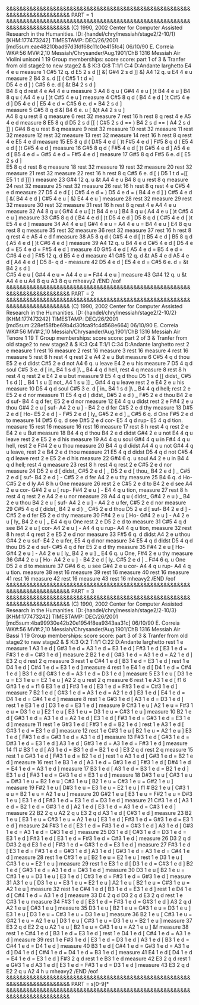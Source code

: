 &&&&&&&&&&&&&&&&&&&&&&&&&&&&&&&&&&&&&&&&&&&&&&&&&&&&&&&&&&&&&&&&&&&&&&&&&&
PART = 1
&&&&&&&&&&&&&&&&&&&&&&&&&&&&&&&&&&&&&&&&&&&&&&&&&&&&&&&&&&&&&&&&&&&&&&&&&&
(C) 1990, 2002 Center for Computer Assisted Research in the Humanities.
ID: {handel/chry/messiah/stage2/2-10/1} [KHM:177473242]
TIMESTAMP: DEC/26/2001 [md5sum:eae48210bad97d3fdf68c11c0e415fc4]
06/10/90 E. Correia
WK#:56        MV#:2,10
Messiah/Chrysander/Aug.1901/ChB 1316
Messiah
Air
Violini unisoni
1 19
Group memberships: score
score: part 1 of 3
&
Tranfer from old stage2 to new stage2
&
$ K:3   Q:8   T:1/1   C:4   D:Andante larghetto
E4     4        e     u
measure 1
C#5   12        q.    d
E5     2        s     d  [[     &(
G#4    2        s     d  ]]     &)
A4    12        q.    u
E4     4        e     u
measure 2
B4     3        s.    d  [[     (
C#5    1        t     d  =]\
D5     4        e     d  ]      )
C#5    6        e.    d  [      &t
B4     2        s     d  ]\
B4     8        q     d
rest   4        e
A4     4        e     u
measure 3
A4     8        q     u         (
G#4    4        e     u  [      )t
B4     4        e     u  ]
B4     8        q     u         (
A4     4        e     u  [      )t
C#5    4        e     u  ]
measure 4
C#5    8        q     d         (
B4     4        e     d  [      )t
C#5    4        e     d  ]
D5     4        e     d  [
E5     4        e     d  =
C#5    6        e.    d  =
B4     2        s     d  ]\
measure 5
C#5    8        q     d         &(
B4     6        e.    u  [      &)t
A4     2        s     u  ]\
A4     8        q     u
rest   8        q
measure 6
rest  32
measure 7
rest  16        h
rest   8        q
rest   4        e
A5     4        e     d
measure 8
E5     8        q     d
D5     2        s     d  [[     (
C#5    2        s     d  ==     )
B4     2        s     d  ==     (
A4     2        s     d  ]]     )
G#4    8        q     u
rest   8        q
measure 9
rest  32
measure 10
rest  32
measure 11
rest  32
measure 12
rest  32
measure 13
rest  32
measure 14
rest  16        h
rest   8        q
rest   4        e
E5     4        e     d
measure 15
E5     8        q     d         (
D#5    4        e     d  [      )t
F#5    4        e     d  ]
F#5    8        q     d         (
E5     4        e     d  [      )t
G#5    4        e     d  ]
measure 16
G#5    8        q     d         (
F#5    4        e     d  [      )t
G#5    4        e     d  ]
A5     4        e     d  [
B5     4        e     d  =
G#5    4        e     d  =
F#5    4        e     d  ]
measure 17
G#5    8        q     d
F#5    6        e.    d  [
E5     2        s     d  ]\
E5     8        q     d
rest   8        q
measure 18
rest  32
measure 19
rest  32
measure 20
rest  32
measure 21
rest  32
measure 22
rest  16        h
rest   8        q
C#5    6        e.    d  [      (
D5     1        t     d  =[[
E5     1        t     d  ]]]    )
measure 23
G#4   12        q.    u         &t
A4     4        e     u
B4     8        q     u
rest   8        q
measure 24
rest  32
measure 25
rest  32
measure 26
rest  16        h
rest   8        q
rest   4        e
C#5    4        e     d
measure 27
D5     4        e     d  [      (
C#5    4        e     d  =      )
D5     4        e     d  =      (
B4     4        e     d  ]      )
C#5    4        e     d  [      &(
B4     4        e     d  ]
C#5    4        e     u  [      &)
E4     4        e     u  ]
measure 28
rest  32
measure 29
rest  32
measure 30
rest  32
measure 31
rest  16        h
rest   8        q
rest   4        e
A4     4        e     u
measure 32
A4     8        q     u         (
G#4    4        e     u  [      )t
B4     4        e     u  ]
B4     8        q     u         (
A4     4        e     u  [      )t
C#5    4        e     u  ]
measure 33
C#5    8        q     d         (
B4     4        e     d  [      )t
D5     4        e     d  ]
D5     8        q     d         (
C#5    4        e     d  [      )t
E5     4        e     d  ]
measure 34
A4     4        e     u  [
G#4    4        e     u  =
A4     4        e     u  =
B4     4        e     u  ]
E4     8        q     u
rest   8        q
measure 35
rest  32
measure 36
rest  32
measure 37
rest  16        h
rest   8        q
rest   4        e
A5     4        e     d         f
measure 38
A5     8        q     d         (
G#5    4        e     d  [      )t
B5     4        e     d  ]
B5     8        q     d         (
A5     4        e     d  [      )t
C#6    4        e     d  ]
measure 39
A4    12        q.    u
B4     4        e     d
C#5    4        e     d  [
D5     4        e     d  =
E5     4        e     d  =
F#5    4        e     d  ]
measure 40
G#5    4        e     d  [
A5     4        e     d  =
B5     4        e     d  =
C#6    4        e     d  ]
F#5   12        q.    d
B5     4        e     d
measure 41
G#5   12        q.    d         &t
A5     4        e     d
A5     4        e     d  [
A4     4        e     d  ]
D5     8-       q     d        -
measure 42
D5     4        e     d  [
E5     4        e     d  =
C#5    6        e.    d  =      &t
B4     2        s     d  ]\
C#5    4        e     u  [
G#4    4        e     u  =
A4     4        e     u  =
F#4    4        e     u  ]
measure 43
G#4   12        q.    u         &t
A4     4        e     u
A4     8        q     u
A3     8        q     u
mheavy2
/END
/eof
&&&&&&&&&&&&&&&&&&&&&&&&&&&&&&&&&&&&&&&&&&&&&&&&&&&&&&&&&&&&&&&&&&&&&&&&&&
PART = 2
&&&&&&&&&&&&&&&&&&&&&&&&&&&&&&&&&&&&&&&&&&&&&&&&&&&&&&&&&&&&&&&&&&&&&&&&&&
(C) 1990, 2002 Center for Computer Assisted Research in the Humanities.
ID: {handel/chry/messiah/stage2/2-10/2} [KHM:177473242]
TIMESTAMP: DEC/26/2001 [md5sum:228ef58fbe69b4d30fca9fc4d568e664]
06/10/90 E. Correia
WK#:56        MV#:2,10
Messiah/Chrysander/Aug.1901/ChB 1316
Messiah
Air
Tenore
1 19 T
Group memberships: score
score: part 2 of 3
&
Tranfer from old stage2 to new stage2
&
$ K:3   Q:4   T:1/1   C:34   D:Andante larghetto
rest   2        e
measure 1
rest  16
measure 2
rest  16
measure 3
rest  16
measure 4
rest  16
measure 5
rest   8        h
rest   4        q
rest   2        e
A4     2        e     u                    But
measure 6
C#5    4        q     d                    thou
E5     2        e     d                    didst
C#5    2        e     d                    not
A4     6        q.    u                    leave
E4     2        e     u                    his
measure 7
D5     4        q     d                    soul
C#5    3        e.    d  [                 in_
B4     1        s     d  ]\                _
B4     4        q     d                    hell,
rest   4        q
measure 8
rest   8        h
rest   4        q
rest   2        e
E4     2        e     u                    but
measure 9
E5     4        q     d                    thou
D5     1        s     d  [[                didst_
C#5    1        s     d  ]]                _
B4     1        s     u  [[                not_
A4     1        s     u  ]]                _
G#4    4        q     u                    leave
rest   2        e
E4     2        e     u                    his
measure 10
D5     4        q     d                    soul
C#5    3        e.    d  [                 in_
B4     1        s     d  ]\                _
B4     4        q     d                    hell;
rest   2        e
E5     2        e     d                    nor
measure 11
E5     4        q     d         (          didst_
D#5    2        e     d         )          _
F#5    2        e     d                    thou
B4     2        e     d                    suf-
B4     4        q     d                    fer,
E5     2        e     d                    nor
measure 12
E4     4        q     u                    didst
rest   2        e
F#4    2        e     u                    thou
G#4    2        e     u  [                 suf-
A4     2        e     u  ]                 -
B4     2        e     d                    fer
C#5    2        e     d                    thy
measure 13
D#5    2        e     d  [                 Ho-
E5     2        e     d  ]                 -
F#5    2        e     d  [                 ly_
G#5    2        e     d  ]                 _
C#5    6        q.    d                    One
F#5    2        e     d                    to
measure 14
D#5    6        q.    d                    see
D#5    2        e     d                    cor-
E5     4        q     d                    rup-
E5     4        q     d                    tion.
measure 15
rest  16
measure 16
rest  16
measure 17
rest   8        h
rest   4        q
rest   2        e
E4     2        e     u                    But
measure 18
B4     4        q     d                    thou
B4     2        e     d                    didst
G#4    2        e     u                    not
E4     4        q     u                    leave
rest   2        e
E5     2        e     d                    his
measure 19
A4     4        q     u                    soul
G#4    4        q     u                    in
F#4    4        q     u                    hell,
rest   2        e
F#4    2        e     u                    thou
measure 20
B4     4        q     d                    didst
A4     4        q     u                    not
G#4    4        q     u                    leave,
rest   2        e
B4     2        e     d                    thou
measure 21
E5     4        q     d                    didst
D5     4        q     d                    not
C#5    4        q     d                    leave
rest   2        e
E5     2        e     d                    his
measure 22
G#4    6        q.    u                    soul
A4     2        e     u                    in
B4     4        q     d                    hell;
rest   4        q
measure 23
rest   8        h
rest   4        q
rest   2        e
C#5    2        e     d                    nor
measure 24
D5     2        e     d  [                 didst_
C#5    2        e     d  ]                 _
D5     2        e     d  [                 thou_
B4     2        e     d  ]                 _
C#5    2        e     d  [                 suf-
B4     2        e     d  ]                 -
C#5    2        e     d                    fer
A4     2        e     u                    thy
measure 25
B4     6        q.    d                    Ho-
C#5    2        e     d                    ly
A4     8        h     u                    One
measure 26
rest   2        e
C#5    2        e     d                    to
B4     2        e     d                    see
A4     2        e     u                    cor-
G#4    2        e     u  [                 rup-
F#4    2        e     u  ]                 -
E4     4        q     u                    tion,
measure 27
rest   8        h
rest   4        q
rest   2        e
A4     2        e     u                    nor
measure 28
A4     4        q     u         (          didst_
G#4    2        e     u         )          _
B4     2        e     u                    thou
B4     2        e     u  [                 suf-
A4     2        e     u  ]                 -
A4     2        e     u                    fer,
C#5    2        e     d                    nor
measure 29
C#5    4        q     d         (          didst_
B4     2        e     d         )          _
C#5    2        e     d                    thou
D5     2        e     d  [                 suf-
B4     2        e     d  ]                 -
C#5    2        e     d                    fer
E5     2        e     d                    thy
measure 30
F#4    2        e     u  [                 Ho-
G#4    2        e     u  ]                 -
A4     2        e     u  [                 ly_
B4     2        e     u  ]                 _
E4     4        q     u                    One
rest   2        e
D5     2        e     d                    to
measure 31
C#5    4        q     d                    see
B4     2        e     u  [                 cor-
A4     2        e     u  ]                 -
A4     4        q     u                    rup-
A4     4        q     u                    tion,
measure 32
rest   8        h
rest   4        q
rest   2        e
E5     2        e     d                    nor
measure 33
F#5    6        q.    d                    didst
A4     2        e     u                    thou
G#4    2        e     u                    suf-
E4     2        e     u                    fer,
E5     4        q     d                    nor
measure 34
E5     4        q     d                    didst
D5     4        q     d                    thou
D5     2        e     d                    suf-
C#5    4        q     d                    fer
E5     2        e     d                    thy
measure 35
F#4    2        e     u  [                 Ho-
G#4    2        e     u  ]                 -
A4     2        e     u  [                 ly_
B4     2        e     u  ]                 _
E4     6        q.    u                    One,
F#4    2        e     u                    thy
measure 36
G#4    2        e     u  [                 Ho-
A4     2        e     u  ]                 -
B4     2        e     d  [                 ly_
C#5    2        e     d  ]                 _
F#4    6        q.    u                    One
D5     2        e     d                    to
measure 37
G#4    6        q.    u                    see
G#4    2        e     u                    cor-
A4     4        q     u                    rup-
A4     4        q     u                    tion.
measure 38
rest  16
measure 39
rest  16
measure 40
rest  16
measure 41
rest  16
measure 42
rest  16
measure 43
rest  16
mheavy2
/END
/eof
&&&&&&&&&&&&&&&&&&&&&&&&&&&&&&&&&&&&&&&&&&&&&&&&&&&&&&&&&&&&&&&&&&&&&&&&&&
PART = 3
&&&&&&&&&&&&&&&&&&&&&&&&&&&&&&&&&&&&&&&&&&&&&&&&&&&&&&&&&&&&&&&&&&&&&&&&&&
(C) 1990, 2002 Center for Computer Assisted Research in the Humanities.
ID: {handel/chry/messiah/stage2/2-10/3} [KHM:177473242]
TIMESTAMP: DEC/26/2001 [md5sum:4ba99930e42b20e1954f8ea9343aa31c]
06/10/90 E. Correia
WK#:56        MV#:2,10
Messiah/Chrysander/Aug.1901/ChB 1316
Messiah
Air
Bassi
1 19
Group memberships: score
score: part 3 of 3
&
Tranfer from old stage2 to new stage2
&
$ K:3   Q:2   T:1/1   C:22   D:Andante larghetto
rest   1        e
measure 1
A3     1        e     d  [
G#3    1        e     d  =
A3     1        e     d  =
E3     1        e     d  ]
F#3    1        e     d  [
E3     1        e     d  =
F#3    1        e     d  =
C#3    1        e     d  ]
measure 2
B2     1        e     d  [
G#3    1        e     d  =
A3     1        e     d  =
A2     1        e     d  ]
E3     2        q     d
rest   2        q
measure 3
rest   1        e
C#4    1        e     d  [
B3     1        e     d  =
E3     1        e     d  ]
rest   1        e
D4     1        e     d  [
C#4    1        e     d  =
E3     1        e     d  ]
measure 4
rest   1        e
E4     1        e     d  [
D4     1        e     d  =
C#4    1        e     d  ]
B3     1        e     d  [
G#3    1        e     d  =
A3     1        e     d  =
D3     1        e     d  ]
measure 5
E3     1        e     u  [
D3     1        e     u  =
E3     1        e     u  =
E2     1        e     u  ]
A2     2        q     u
rest   2        q
measure 6
rest   1        e
A3     1        e     d  [
f1              6
G#3    1        e     d  =
f1              6
E3     1        e     d  ]
F#3    1        e     d  [
E3     1        e     d  =
F#3    1        e     d  =
C#3    1        e     d  ]
measure 7
B2     1        e     d  [
G#3    1        e     d  =
A3     1        e     d  =
A2     1        e     d  ]
E3     1        e     d  [
E4     1        e     d  =
D4     1        e     d  =
C#4    1        e     d  ]
measure 8
rest   1        e
G#3    1        e     d  [
A3     1        e     d  =
D3     1        e     d  ]
rest   1        e
E3     1        e     d  [
D3     1        e     d  =
E3     1        e     d  ]
measure 9
C#3    1        e     u  [
A2     1        e     u  =
F#3    1        e     u  =
D3     1        e     u  ]
E2     1        e     u  [
E3     1        e     u  =
D3     1        e     u  =
C#3    1        e     u  ]
measure 10
B2     1        e     d  [
G#3    1        e     d  =
A3     1        e     d  =
A2     1        e     d  ]
E3     1        e     d  [
F#3    1        e     d  =
G#3    1        e     d  =
E3     1        e     d  ]
measure 11
rest   1        e
G#3    1        e     d  [
F#3    1        e     d  =
B2     1        e     d  ]
rest   1        e
A3     1        e     d  [
G#3    1        e     d  =
E3     1        e     d  ]
measure 12
rest   1        e
C#3    1        e     u  [
B2     1        e     u  =
A2     1        e     u  ]
E3     1        e     d  [
F#3    1        e     d  =
G#3    1        e     d  =
A3     1        e     d  ]
measure 13
F#3    1        e     d  [
G#3    1        e     d  =
D#3    1        e     d  =
E3     1        e     d  ]
A3     1        e     d  [
G#3    1        e     d  =
A3     1        e     d  =
F#3    1        e     d  ]
measure 14
f1              #
B3     1        e     d  [
A3     1        e     d  =
B3     1        e     d  =
B2     1        e     d  ]
E3     2        q     d
rest   2        q
measure 15
rest   1        e
G#3    1        e     d  [
F#3    1        e     d  =
B2     1        e     d  ]
rest   1        e
A3     1        e     d  [
G#3    1        e     d  =
B2     1        e     d  ]
measure 16
rest   1        e
B3     1        e     d  [
A3     1        e     d  =
G#3    1        e     d  ]
F#3    1        e     d  [
D#4    1        e     d  =
E4     1        e     d  =
A3     1        e     d  ]
measure 17
B3     1        e     d  [
A3     1        e     d  =
B3     1        e     d  =
B2     1        e     d  ]
E3     1        e     d  [
F#3    1        e     d  =
G#3    1        e     d  =
E3     1        e     d  ]
measure 18
D#3    1        e     u  [
C#3    1        e     u  =
D#3    1        e     u  =
B2     1        e     u  ]
C#3    1        e     u  [
B2     1        e     u  =
C#3    1        e     u  =
G#2    1        e     u  ]
measure 19
F#2    1        e     u  [
D#3    1        e     u  =
E3     1        e     u  =
E2     1        e     u  ]
f1              #
B2     1        e     u  [
C#3    1        e     u  =
B2     1        e     u  =
A2     1        e     u  ]
measure 20
G#2    1        e     u  [
E3     1        e     u  =
F#2    1        e     u  =
D#3    1        e     u  ]
E3     1        e     d  [
F#3    1        e     d  =
E3     1        e     d  =
D3     1        e     d  ]
measure 21
C#3    1        e     d  [
A3     1        e     d  =
B2     1        e     d  =
G#3    1        e     d  ]
A2     1        e     d  [
E3     1        e     d  =
A3     1        e     d  =
C#3    1        e     d  ]
measure 22
B2     2        q     u
A2     2        q     u
E3     2        q     d
A3     1        e     d  [
C#3    1        e     d  ]
measure 23
B2     1        e     u  [
E3     1        e     u  =
C#3    1        e     u  =
A2     1        e     u  ]
E3     1        e     d  [
F#3    1        e     d  =
G#3    1        e     d  =
E3     1        e     d  ]
measure 24
F#3    1        e     d  [
E3     1        e     d  =
F#3    1        e     d  =
G#3    1        e     d  ]
A3     1        e     d  [
G#3    1        e     d  =
A3     1        e     d  =
C#3    1        e     d  ]
measure 25
D3     1        e     d  [
C#3    1        e     d  =
D3     1        e     d  =
E3     1        e     d  ]
F#3    1        e     d  [
E3     1        e     d  =
F#3    1        e     d  =
C#3    1        e     d  ]
measure 26
D3     2        q     d
D#3    2        q     d
E3     1        e     d  [
F#3    1        e     d  =
G#3    1        e     d  =
E3     1        e     d  ]
measure 27
F#3    1        e     d  [
E3     1        e     d  =
F#3    1        e     d  =
G#3    1        e     d  ]
A3     1        e     d  [
G#3    1        e     d  =
A3     1        e     d  =
C#4    1        e     d  ]
measure 28
rest   1        e
C#3    1        e     u  [
B2     1        e     u  =
E2     1        e     u  ]
rest   1        e
D3     1        e     u  [
C#3    1        e     u  =
E2     1        e     u  ]
measure 29
rest   1        e
E3     1        e     d  [
D3     1        e     d  =
C#3    1        e     d  ]
B2     1        e     d  [
G#3    1        e     d  =
A3     1        e     d  =
C#3    1        e     d  ]
measure 30
D3     1        e     u  [
B2     1        e     u  =
C#3    1        e     u  =
D3     1        e     u  ]
E3     1        e     d  [
C#3    1        e     d  =
F#3    1        e     d  =
G#3    1        e     d  ]
measure 31
A3     1        e     u  [
D3     1        e     u  =
E3     1        e     u  =
E2     1        e     u  ]
A2     1        e     u  [
B2     1        e     u  =
C#3    1        e     u  =
A2     1        e     u  ]
measure 32
rest   1        e
C#4    1        e     d  [
B3     1        e     d  =
E3     1        e     d  ]
rest   1        e
D4     1        e     d  [
C#4    1        e     d  =
A3     1        e     d  ]
measure 33
D4     2        q     d
D3     2        q     d
E3     2        q     d
rest   1        e
C#3    1        e     u
measure 34
F#3    1        e     d  [
E3     1        e     d  =
F#3    1        e     d  =
G#3    1        e     d  ]
A3     2        q     d
A2     1        e     u  [
C#3    1        e     u  ]
measure 35
D3     1        e     u  [
B2     1        e     u  =
C#3    1        e     u  =
D3     1        e     u  ]
E3     1        e     u  [
D3     1        e     u  =
C#3    1        e     u  =
D3     1        e     u  ]
measure 36
B2     1        e     u  [
C#3    1        e     u  =
G#2    1        e     u  =
A2     1        e     u  ]
D3     1        e     u  [
C#3    1        e     u  =
D3     1        e     u  =
B2     1        e     u  ]
measure 37
E3     2        q     d
E2     2        q     u
A2     1        e     u  [
B2     1        e     u  =
C#3    1        e     u  =
A2     1        e     u  ]      &f
measure 38
rest   1        e
C#4    1        e     d  [
B3     1        e     d  =
E3     1        e     d  ]
rest   1        e
D4     1        e     d  [
C#4    1        e     d  =
A3     1        e     d  ]
measure 39
rest   1        e
F#3    1        e     d  [
E3     1        e     d  =
D3     1        e     d  ]
A3     1        e     d  [
B3     1        e     d  =
C#4    1        e     d  =
D4     1        e     d  ]
measure 40
B3     1        e     d  [
C#4    1        e     d  =
G#3    1        e     d  =
A3     1        e     d  ]
D4     1        e     d  [
C#4    1        e     d  =
D4     1        e     d  =
B3     1        e     d  ]
measure 41
E4     1        e     d  [
D4     1        e     d  =
E4     1        e     d  =
E3     1        e     d  ]
F#3    2        q     d
rest   1        e
B3     1        e     d
measure 42
E3     2        q     d
rest   1        e
G#3    1        e     d
A3     1        e     d  [
E3     1        e     d  =
F#3    1        e     d  =
D3     1        e     d  ]
measure 43
E3     2        q     d
E2     2        q     u
A2     4        h     u
mheavy2
/END
/eof
&&&&&&&&&&&&&&&&&&&&&&&&&&&&&&&&&&&&&&&&&&&&&&&&&&&&&&&&&&&&&&&&&&&&&&&&&&
PART = s[0-9]*
&&&&&&&&&&&&&&&&&&&&&&&&&&&&&&&&&&&&&&&&&&&&&&&&&&&&&&&&&&&&&&&&&&&&&&&&&&
